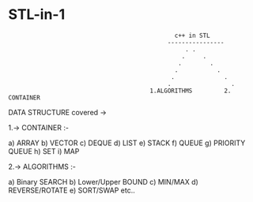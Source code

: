 # STL-in-1

                                                   c++ in STL
                                                 ----------------
                                                      . .
                                                     .     .
                                                    .        .
                                                   .           .
                                                  .              .
                                                 .                 .
                                            1.ALGORITHMS         2. CONTAINER
                                                       

DATA STRUCTURE covered ->  

1.-> CONTAINER :-

a) ARRAY
b) VECTOR 
c) DEQUE
d) LIST
e) STACK
f) QUEUE
g) PRIORITY QUEUE
h) SET
i) MAP

2.-> ALGORITHMS :-

a) Binary SEARCH
b) Lower/Upper BOUND
c) MIN/MAX
d) REVERSE/ROTATE
e) SORT/SWAP     etc..


